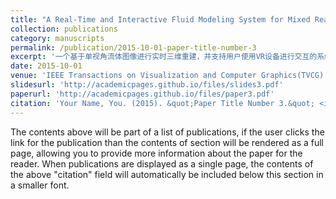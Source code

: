 ```yaml
---
title: "A Real-Time and Interactive Fluid Modeling System for Mixed Reality"
collection: publications
category: manuscripts
permalink: /publication/2015-10-01-paper-title-number-3
excerpt: '一个基于单视角流体图像进行实时三维重建，并支持用户使用VR设备进行交互的系统'
date: 2015-10-01
venue: 'IEEE Transactions on Visualization and Computer Graphics(TVCG)'
slidesurl: 'http://academicpages.github.io/files/slides3.pdf'
paperurl: 'http://academicpages.github.io/files/paper3.pdf'
citation: 'Your Name, You. (2015). &quot;Paper Title Number 3.&quot; <i>Journal 1</i>. 1(3).'
---
```


The contents above will be part of a list of publications, if the user clicks the link for the publication than the contents of section will be rendered as a full page, allowing you to provide more information about the paper for the reader. When publications are displayed as a single page, the contents of the above "citation" field will automatically be included below this section in a smaller font.

